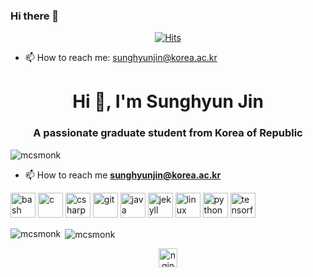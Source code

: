 ### Hi there 👋

<div align=center>
  
[![Hits](https://hits.seeyoufarm.com/api/count/incr/badge.svg?url=https%3A%2F%2Fgithub.com%2Fmcsmonk)](https://hits.seeyoufarm.com)

</div>

- 📫 How to reach me: sunghyunjin@korea.ac.kr

<!--
**mcsmonk/mcsmonk** is a ✨ _special_ ✨ repository because its `README.md` (this file) appears on your GitHub profile.

Here are some ideas to get you started:

- 🔭 I’m currently working on ...
- 🌱 I’m currently learning ...
- 👯 I’m looking to collaborate on ...
- 🤔 I’m looking for help with ...
- 💬 Ask me about ...
- 📫 How to reach me: ...
- 😄 Pronouns: ...
- ⚡ Fun fact: ...
-->


<h1 align="center">Hi 👋, I'm Sunghyun Jin</h1>
<h3 align="center">A passionate graduate student from Korea of Republic</h3>

<p align="left"> <img src="https://komarev.com/ghpvc/?username=mcsmonk" alt="mcsmonk" /> </p>

- 📫 How to reach me **sunghyunjin@korea.ac.kr**

<p align="left"><img src="https://www.vectorlogo.zone/logos/gnu_bash/gnu_bash-icon.svg" alt="bash" width="40" height="40"/> <img src="https://devicons.github.io/devicon/devicon.git/icons/c/c-original.svg" alt="c" width="40" height="40"/> <img src="https://devicons.github.io/devicon/devicon.git/icons/csharp/csharp-original.svg" alt="csharp" width="40" height="40"/> <img src="https://www.vectorlogo.zone/logos/git-scm/git-scm-icon.svg" alt="git" width="40" height="40"/> <img src="https://devicons.github.io/devicon/devicon.git/icons/java/java-original-wordmark.svg" alt="java" width="40" height="40"/> <img src="https://www.vectorlogo.zone/logos/jekyllrb/jekyllrb-icon.svg" alt="jekyll" width="40" height="40"/> <img src="https://devicons.github.io/devicon/devicon.git/icons/linux/linux-original.svg" alt="linux" width="40" height="40"/> <img src="https://devicons.github.io/devicon/devicon.git/icons/python/python-original.svg" alt="python" width="40" height="40"/> <img src="https://www.vectorlogo.zone/logos/tensorflow/tensorflow-icon.svg" alt="tensorflow" width="40" height="40"/></p><p><img align="left" src="https://github-readme-stats.vercel.app/api/top-langs/?username=mcsmonk&layout=compact&hide=html" alt="mcsmonk" /></p>

<p>&nbsp;<img align="center" src="https://github-readme-stats.vercel.app/api?username=mcsmonk&show_icons=true" alt="mcsmonk" /></p>

<p align="center">
<a href="https://twitter.com/nginsngin" target="blank"><img align="center" src="https://cdn.jsdelivr.net/npm/simple-icons@3.0.1/icons/twitter.svg" alt="nginsngin" height="30" width="30" /></a>
</p>
